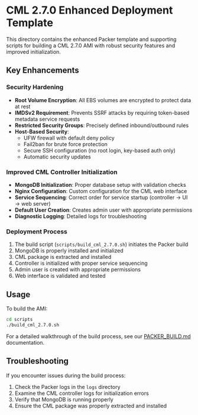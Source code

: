 # CML 2.7.0 Enhanced Deployment Template

This directory contains the enhanced Packer template and supporting scripts for building a CML 2.7.0 AMI with robust security features and improved initialization.

## Key Enhancements

### Security Hardening

- **Root Volume Encryption**: All EBS volumes are encrypted to protect data at rest
- **IMDSv2 Requirement**: Prevents SSRF attacks by requiring token-based metadata service requests
- **Restricted Security Groups**: Precisely defined inbound/outbound rules
- **Host-Based Security**: 
  - UFW firewall with default deny policy
  - Fail2ban for brute force protection
  - Secure SSH configuration (no root login, key-based auth only)
  - Automatic security updates

### Improved CML Controller Initialization

- **MongoDB Initialization**: Proper database setup with validation checks
- **Nginx Configuration**: Custom configuration for the CML web interface
- **Service Sequencing**: Correct order for service startup (controller → UI → web server)
- **Default User Creation**: Creates admin user with appropriate permissions
- **Diagnostic Logging**: Detailed logs for troubleshooting

### Deployment Process

1. The build script (`scripts/build_cml_2.7.0.sh`) initiates the Packer build
2. MongoDB is properly installed and initialized
3. CML package is extracted and installed 
4. Controller is initialized with proper service sequencing
5. Admin user is created with appropriate permissions
6. Web interface is validated and tested

## Usage

To build the AMI:

```bash
cd scripts
./build_cml_2.7.0.sh
```

For a detailed walkthrough of the build process, see our [PACKER_BUILD.md](../../../documentation/PACKER_BUILD.md) documentation.

## Troubleshooting

If you encounter issues during the build process:

1. Check the Packer logs in the `logs` directory
2. Examine the CML controller logs for initialization errors
3. Verify that MongoDB is running properly
4. Ensure the CML package was properly extracted and installed